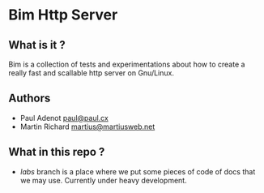 # Bim Http Server #

## What is it ? ##

Bim is a collection of tests and experimentations about how to create a really
fast and scallable http server on Gnu/Linux.

## Authors ##

- Paul Adenot <paul@paul.cx>
- Martin Richard <martius@martiusweb.net>

## What in this repo ? ##

- *labs* branch is a place where we put some pieces of code of docs that we may use. Currently under heavy development.

